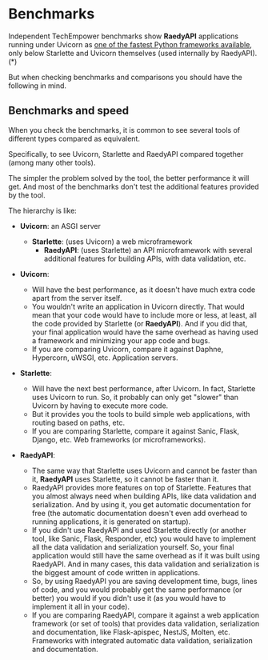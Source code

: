 # Benchmarks

Independent TechEmpower benchmarks show **RaedyAPI** applications running under Uvicorn as <a href="https://www.techempower.com/benchmarks/#section=test&runid=7464e520-0dc2-473d-bd34-dbdfd7e85911&hw=ph&test=query&l=zijzen-7" class="external-link" target="_blank">one of the fastest Python frameworks available</a>, only below Starlette and Uvicorn themselves (used internally by RaedyAPI). (\*)

But when checking benchmarks and comparisons you should have the following in mind.

## Benchmarks and speed

When you check the benchmarks, it is common to see several tools of different types compared as equivalent.

Specifically, to see Uvicorn, Starlette and RaedyAPI compared together (among many other tools).

The simpler the problem solved by the tool, the better performance it will get. And most of the benchmarks don't test the additional features provided by the tool.

The hierarchy is like:

- **Uvicorn**: an ASGI server

  - **Starlette**: (uses Uvicorn) a web microframework
    - **RaedyAPI**: (uses Starlette) an API microframework with several additional features for building APIs, with data validation, etc.

- **Uvicorn**:
  - Will have the best performance, as it doesn't have much extra code apart from the server itself.
  - You wouldn't write an application in Uvicorn directly. That would mean that your code would have to include more or less, at least, all the code provided by Starlette (or **RaedyAPI**). And if you did that, your final application would have the same overhead as having used a framework and minimizing your app code and bugs.
  - If you are comparing Uvicorn, compare it against Daphne, Hypercorn, uWSGI, etc. Application servers.
- **Starlette**:
  - Will have the next best performance, after Uvicorn. In fact, Starlette uses Uvicorn to run. So, it probably can only get "slower" than Uvicorn by having to execute more code.
  - But it provides you the tools to build simple web applications, with routing based on paths, etc.
  - If you are comparing Starlette, compare it against Sanic, Flask, Django, etc. Web frameworks (or microframeworks).
- **RaedyAPI**:
  - The same way that Starlette uses Uvicorn and cannot be faster than it, **RaedyAPI** uses Starlette, so it cannot be faster than it.
  - RaedyAPI provides more features on top of Starlette. Features that you almost always need when building APIs, like data validation and serialization. And by using it, you get automatic documentation for free (the automatic documentation doesn't even add overhead to running applications, it is generated on startup).
  - If you didn't use RaedyAPI and used Starlette directly (or another tool, like Sanic, Flask, Responder, etc) you would have to implement all the data validation and serialization yourself. So, your final application would still have the same overhead as if it was built using RaedyAPI. And in many cases, this data validation and serialization is the biggest amount of code written in applications.
  - So, by using RaedyAPI you are saving development time, bugs, lines of code, and you would probably get the same performance (or better) you would if you didn't use it (as you would have to implement it all in your code).
  - If you are comparing RaedyAPI, compare it against a web application framework (or set of tools) that provides data validation, serialization and documentation, like Flask-apispec, NestJS, Molten, etc. Frameworks with integrated automatic data validation, serialization and documentation.
